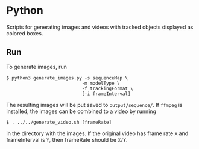 # Python
Scripts for generating images and videos with tracked objects displayed as colored boxes.

## Run
To generate images, run
```
$ python3 generate_images.py -s sequenceMap \
                            -m modelType \
                            -f trackingFormat \
                            [-i frameInterval]
```
The resulting images will be put saved to `output/sequence/`. If `ffmpeg` is installed, the images can be combined to a video by running
```
$ . ../../generate_video.sh [frameRate]
```
in the directory with the images. If the original video has frame rate `X` and frameInterval is `Y`, then frameRate should be `X/Y`.
